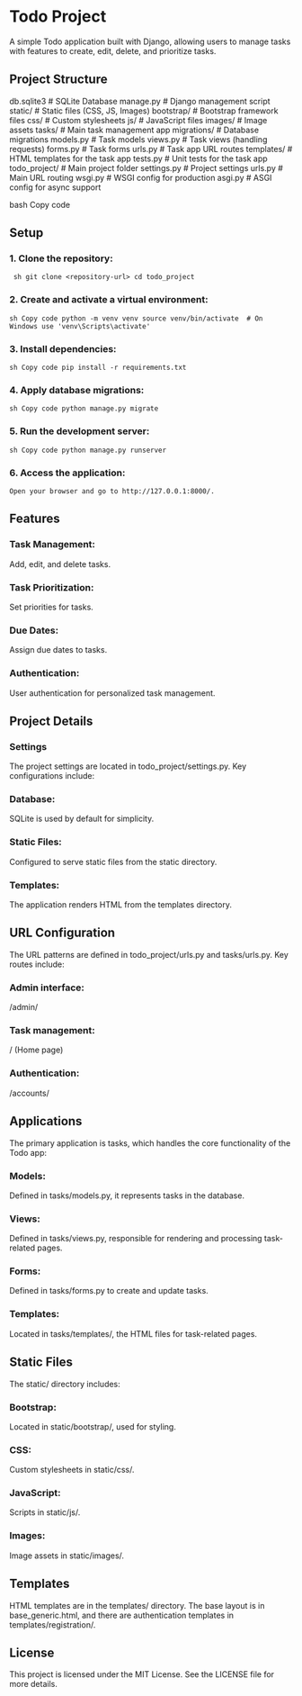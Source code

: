 # Todo Project

A simple Todo application built with Django, allowing users to manage tasks with features to create, edit, delete, and prioritize tasks.

## Project Structure

db.sqlite3 # SQLite Database manage.py # Django management script static/ # Static files (CSS, JS, Images) bootstrap/ # Bootstrap framework files css/ # Custom stylesheets js/ # JavaScript files images/ # Image assets tasks/ # Main task management app migrations/ # Database migrations models.py # Task models views.py # Task views (handling requests) forms.py # Task forms urls.py # Task app URL routes templates/ # HTML templates for the task app tests.py # Unit tests for the task app todo_project/ # Main project folder settings.py # Project settings urls.py # Main URL routing wsgi.py # WSGI config for production asgi.py # ASGI config for async support

bash
Copy code

## Setup

### 1. Clone the repository:
`
sh
git clone <repository-url>
cd todo_project`
### 2. Create and activate a virtual environment:
`sh
Copy code
python -m venv venv
source venv/bin/activate  # On Windows use 'venv\Scripts\activate' `
### 3. Install dependencies:
`sh
Copy code
pip install -r requirements.txt`
### 4. Apply database migrations:
`sh
Copy code
python manage.py migrate`
### 5. Run the development server:
`sh
Copy code
python manage.py runserver`
### 6. Access the application:
`Open your browser and go to http://127.0.0.1:8000/.`

## Features
### Task Management: 
Add, edit, and delete tasks.
### Task Prioritization: 
Set priorities for tasks.
### Due Dates: 
Assign due dates to tasks.
### Authentication: 
User authentication for personalized task management.

## Project Details
### Settings
The project settings are located in todo_project/settings.py. Key configurations include:

### Database: 
SQLite is used by default for simplicity.
### Static Files: 
Configured to serve static files from the static directory.
### Templates: 
The application renders HTML from the templates directory.
## URL Configuration
The URL patterns are defined in todo_project/urls.py and tasks/urls.py. Key routes include:

### Admin interface: 
/admin/
### Task management: 
/ (Home page)
### Authentication:
/accounts/
## Applications
The primary application is tasks, which handles the core functionality of the Todo app:

### Models: 
Defined in tasks/models.py, it represents tasks in the database.
### Views: 
Defined in tasks/views.py, responsible for rendering and processing task-related pages.
### Forms: 
Defined in tasks/forms.py to create and update tasks.
### Templates: 
Located in tasks/templates/, the HTML files for task-related pages.
## Static Files
The static/ directory includes:

### Bootstrap:
Located in static/bootstrap/, used for styling.
### CSS: 
Custom stylesheets in static/css/.
### JavaScript: 
Scripts in static/js/.
### Images: 
Image assets in static/images/.
## Templates
HTML templates are in the templates/ directory. The base layout is in base_generic.html, and there are authentication templates in templates/registration/.

## License
This project is licensed under the MIT License. See the LICENSE file for more details.
